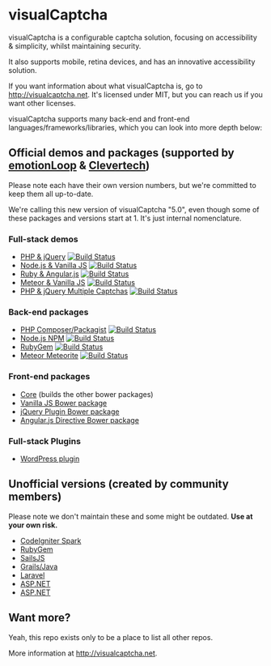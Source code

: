 # visualCaptcha

visualCaptcha is a configurable captcha solution, focusing on accessibility & simplicity, whilst maintaining security.

It also supports mobile, retina devices, and has an innovative accessibility solution.

If you want information about what visualCaptcha is, go to http://visualcaptcha.net. It's licensed under MIT, but you can reach us if you want other licenses.

visualCaptcha supports many back-end and front-end languages/frameworks/libraries, which you can look into more depth below:

## Official demos and packages (supported by [emotionLoop](http://emotionloop.com) & [Clevertech](http://www.clevertech.biz))

Please note each have their own version numbers, but we're committed to keep them all up-to-date.

We're calling this new version of visualCaptcha "5.0", even though some of these packages and versions start at 1. It's just internal nomenclature.

### Full-stack demos

- [PHP & jQuery](https://github.com/emotionLoop/visualCaptcha-PHP) [![Build Status](https://travis-ci.org/emotionLoop/visualCaptcha-PHP.png?branch=master)](https://travis-ci.org/emotionLoop/visualCaptcha-PHP)
- [Node.js & Vanilla JS](https://github.com/emotionLoop/visualCaptcha-node) [![Build Status](https://travis-ci.org/emotionLoop/visualCaptcha-node.png?branch=master)](https://travis-ci.org/emotionLoop/visualCaptcha-node)
- [Ruby & Angular.js](https://github.com/emotionLoop/visualCaptcha-ruby) [![Build Status](https://travis-ci.org/emotionLoop/visualCaptcha-ruby.png?branch=master)](https://travis-ci.org/emotionLoop/visualCaptcha-ruby)
- [Meteor & Vanilla JS](https://github.com/emotionLoop/visualCaptcha-meteor) [![Build Status](https://travis-ci.org/emotionLoop/visualCaptcha-meteor.png?branch=master)](https://travis-ci.org/emotionLoop/visualCaptcha-meteor)
- [PHP & jQuery Multiple Captchas](https://github.com/emotionLoop/visualCaptcha-multiple) [![Build Status](https://travis-ci.org/emotionLoop/visualCaptcha-multiple.png?branch=master)](https://travis-ci.org/emotionLoop/visualCaptcha-multiple)

### Back-end packages
- [PHP Composer/Packagist](https://github.com/emotionLoop/visualCaptcha-packagist) [![Build Status](https://travis-ci.org/emotionLoop/visualCaptcha-packagist.png?branch=master)](https://travis-ci.org/emotionLoop/visualCaptcha-packagist)
- [Node.js NPM](https://github.com/emotionLoop/visualCaptcha-npm) [![Build Status](https://travis-ci.org/emotionLoop/visualCaptcha-npm.png?branch=master)](https://travis-ci.org/emotionLoop/visualCaptcha-npm)
- [RubyGem](https://github.com/emotionLoop/visualCaptcha-rubyGem) [![Build Status](https://travis-ci.org/emotionLoop/visualCaptcha-rubyGem.png?branch=0.0.1)](https://travis-ci.org/emotionLoop/visualCaptcha-rubyGem)
- [Meteor Meteorite](https://github.com/emotionLoop/visualCaptcha-meteorite) [![Build Status](https://travis-ci.org/emotionLoop/visualCaptcha-meteorite.png?branch=master)](https://travis-ci.org/emotionLoop/visualCaptcha-meteorite)

### Front-end packages
- [Core](https://github.com/emotionLoop/visualCaptcha-frontend-core) (builds the other bower packages)
- [Vanilla JS Bower package](https://github.com/emotionLoop/visualCaptcha-frontend-vanilla)
- [jQuery Plugin Bower package](https://github.com/emotionLoop/visualCaptcha-frontend-jquery)
- [Angular.js Directive Bower package](https://github.com/emotionLoop/visualCaptcha-frontend-angular)

### Full-stack Plugins
- [WordPress plugin](https://github.com/emotionLoop/visualCaptcha-WordPress)

## Unofficial versions (created by community members)

Please note we don't maintain these and some might be outdated. **Use at your own risk.**

- [CodeIgniter Spark](https://github.com/montch/visualcaptcha-spark)
- [RubyGem](https://github.com/kimenye/visualcaptcha)
- [SailsJS](https://github.com/kavuri/sailsjs-visualcaptcha)
- [Grails/Java](https://github.com/matthew-b-payne/visualCaptcha-Grails)
- [Laravel](https://github.com/Metrakit/VisualCaptcha-Laravel)
- [ASP.NET](https://github.com/lukeautry/visualCaptcha-aspnet)
- [ASP.NET](https://github.com/terabytenz/VisualCaptcha.Net)

## Want more?

Yeah, this repo exists only to be a place to list all other repos.

More information at http://visualcaptcha.net.
